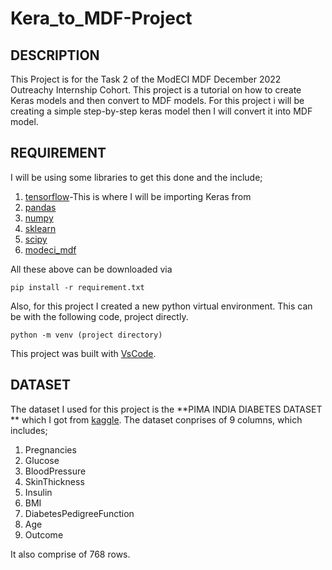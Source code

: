 # Kera_to_MDF-Project

## DESCRIPTION
This Project is for the Task 2 of the ModECI MDF December 2022 Outreachy Internship Cohort. This project is a tutorial on how to create Keras models and then convert to MDF models.
For this project i will be creating a simple step-by-step keras model then I will convert it into MDF model.

## REQUIREMENT
I will be using some libraries to get this done and the include;
1. [tensorflow](https://www.tensorflow.org/)-This is where I will be importing Keras from
2. [pandas](https://pandas.pydata.org/)
3. [numpy](https://numpy.org/)
4. [sklearn](https://scikit-learn.org/)
5. [scipy](https://scipy.org/)
6. [modeci_mdf](https://pypi.org/project/modeci-mdf/)

All these above can be downloaded via
```
pip install -r requirement.txt

```

Also, for this project I created a new python virtual environment. This can be with the following code, project directly.
```
python -m venv (project directory)

```
This project was built with [VsCode](https://code.visualstudio.com/).

## DATASET
The dataset I used for this project is the **PIMA INDIA DIABETES DATASET ** which I got from [kaggle](https://www.kaggle.com/). The dataset conprises of 9 columns, which includes;

1. Pregnancies
2. Glucose
3. BloodPressure
4. SkinThickness
5. Insulin
6. BMI
7. DiabetesPedigreeFunction
8. Age
9. Outcome

It also comprise of 768 rows.


